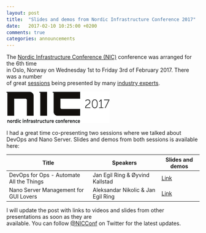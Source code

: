 ```yaml
---
layout: post
title:  "Slides and demos from Nordic Infrastructure Conference 2017"
date:   2017-02-10 10:25:00 +0200
comments: true
categories: announcements
---
```


The [Nordic Infrastructure Conference (NIC)](http://www.nicconf.com/) conference was arranged for the 6th time  
in Oslo, Norway on Wednesday 1st to Friday 3rd of February 2017. There was a number  
of great [sessions](http://www.nicconf.com/agenda) being presented by many [industry experts](http://www.nicconf.com/speakers). 
    
![alt](/images/2017-02-10_NIC2017_01.png)
  
I had a great time co-presenting two sessions where we talked about DevOps and Nano Server. Slides and demos from both sessions is available here:
  
| Title          | Speakers           | Slides and demos  |
| -------------  |-------------| -----|
| DevOps for Ops - Automate All the Things      | Jan Egil Ring & Øyvind Kallstad | [Link](https://github.com/janegilring/Presentations/tree/master/nicconf2017/DevOps%20for%20Ops%20-%20Automate%20All%20the%20Things) |
| Nano Server Management for GUI Lovers         | Aleksandar Nikolic & Jan Egil Ring      |   [Link](https://github.com/janegilring/Presentations/tree/master/nicconf2017/Nano%20Server%20Management%20for%20GUI%20Lovers) |
  
I will update the post with links to videos and slides from other presentations as soon as they are  
available. You can follow [@NICConf](http://www.twitter.com/NICConf) on Twitter for the latest updates.